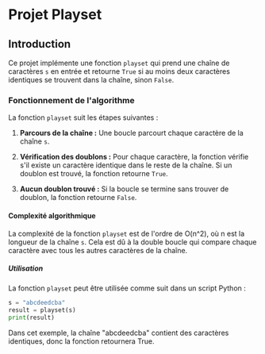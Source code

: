 # Projet Playset

## Introduction

Ce projet implémente une fonction `playset` qui prend une chaîne de caractères `s` en entrée et retourne `True` si au moins deux caractères identiques se trouvent dans la chaîne, sinon `False`.

### Fonctionnement de l'algorithme

La fonction `playset` suit les étapes suivantes :

1. **Parcours de la chaîne :** Une boucle parcourt chaque caractère de la chaîne `s`.

2. **Vérification des doublons :** Pour chaque caractère, la fonction vérifie s'il existe un caractère identique dans le reste de la chaîne. Si un doublon est trouvé, la fonction retourne `True`.

3. **Aucun doublon trouvé :** Si la boucle se termine sans trouver de doublon, la fonction retourne `False`.

#### Complexité algorithmique

La complexité de la fonction `playset` est de l'ordre de O(n^2), où n est la longueur de la chaîne `s`. Cela est dû à la double boucle qui compare chaque caractère avec tous les autres caractères de la chaîne.

##### Utilisation

La fonction `playset` peut être utilisée comme suit dans un script Python :

```python
s = "abcdeedcba"
result = playset(s)
print(result)
```

Dans cet exemple, la chaîne "abcdeedcba" contient des caractères identiques, donc la fonction retournera True.